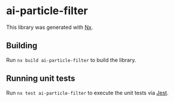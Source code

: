 # ai-particle-filter

This library was generated with [Nx](https://nx.dev).

## Building

Run `nx build ai-particle-filter` to build the library.

## Running unit tests

Run `nx test ai-particle-filter` to execute the unit tests via [Jest](https://jestjs.io).
